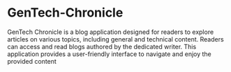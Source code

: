 # GenTech-Chronicle
GenTech Chronicle is a blog application designed for readers to explore articles on various topics, including general and technical content. Readers can access and read blogs authored by the dedicated writer. This application provides a user-friendly interface to navigate and enjoy the provided content
